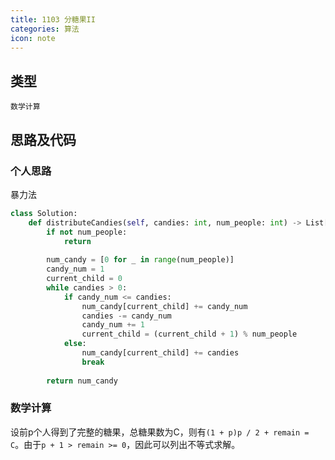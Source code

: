 ```yaml
---
title: 1103 分糖果II
categories: 算法
icon: note
---
```


## 类型

`数学计算`

## 思路及代码

### 个人思路

暴力法

```python
class Solution:
    def distributeCandies(self, candies: int, num_people: int) -> List[int]:
        if not num_people:
            return 
    
        num_candy = [0 for _ in range(num_people)]
        candy_num = 1
        current_child = 0
        while candies > 0:
            if candy_num <= candies:
                num_candy[current_child] += candy_num
                candies -= candy_num
                candy_num += 1
                current_child = (current_child + 1) % num_people
            else:
                num_candy[current_child] += candies
                break
        
        return num_candy

```

### 数学计算

设前p个人得到了完整的糖果，总糖果数为C，则有`(1 + p)p / 2 + remain = C`。由于`p + 1 > remain >= 0`，因此可以列出不等式求解。